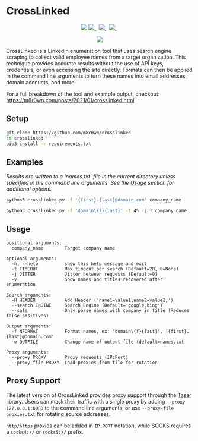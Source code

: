 # CrossLinked
<p align="center">
    <img src="https://img.shields.io/badge/License-GPL%20v3.0-green?style=plastic"/>
    <a href="https://www.twitter.com/m8r0wn">
        <img src="https://img.shields.io/badge/Twitter-@m8r0wn-blue?style=plastic&logo=twitter"/>
    </a>&nbsp;
    <a href="https://github.com/sponsors/m8r0wn">
        <img src="https://img.shields.io/badge/Sponsor-GitHub-green?style=plastic&logo=github"/>
    </a>&nbsp;
    <a href="https://www.paypal.com/donate?hosted_button_id=68W8UCUF4SMTCn">
        <img src="https://img.shields.io/badge/Donate-PayPal-blue?style=plastic&logo=paypal"/>
    </a>&nbsp;
 </p>

<p align="center">
    <img src="https://m8r0wn.com/posts/2021/01/crosslinked.png" style="max-width:400px;">
</p>

CrossLinked is a LinkedIn enumeration tool that uses search engine scraping to collect valid employee names from a target 
organization. This technique provides accurate results without the use of API keys, credentials, or even accessing 
the site directly. Formats can then be applied in the command line arguments to turn these names into email addresses, 
domain accounts, and more.

For a full breakdown of the tool and example output, checkout:<br>
<a href="https://m8r0wn.com/posts/2021/01/crosslinked.html">https://m8r0wn.com/posts/2021/01/crosslinked.html </a>

## Setup
```bash
git clone https://github.com/m8r0wn/crosslinked
cd crosslinked
pip3 install -r requirements.txt
```

## Examples
*Results are written to a 'names.txt' file in the current directory unless specified in the command line arguments.
See the <a href="#Usage">Usage</a> section for additional options.*
```bash
python3 crosslinked.py -f '{first}.{last}@domain.com' company_name
```

```bash
python3 crosslinked.py -f 'domain\{f}{last}' -t 45 -j 1 company_name
```

## Usage
```
positional arguments:
  company_name        Target company name

optional arguments:
  -h, --help          show this help message and exit
  -t TIMEOUT          Max timeout per search (Default=20, 0=None)
  -j JITTER           Jitter between requests (Default=0)
  -v                  Show names and titles recovered after enumeration

Search arguments:
  -H HEADER           Add Header ('name1=value1;name2=value2;')
  --search ENGINE     Search Engine (Default='google,bing')
  --safe              Only parse names with company in title (Reduces false positives)

Output arguments:
  -f NFORMAT          Format names, ex: 'domain\{f}{last}', '{first}.{last}@domain.com'
  -o OUTFILE          Change name of output file (default=names.txt

Proxy arguments:
  --proxy PROXY       Proxy requests (IP:Port)
  --proxy-file PROXY  Load proxies from file for rotation
```

## Proxy Support
The latest version of CrossLinked provides proxy support through the <a href='https://github.com/m8r0wn/taser'>Taser</a>
library. Users can mask their traffic with a single proxy by adding ```--proxy 127.0.0.1:8080``` to the command line 
arguments, or use ```--proxy-file proxies.txt``` for rotating source addresses.

```http/https``` proxies can be added in ```IP:PORT``` notation, while SOCKS requires a ```socks4://``` or 
```socks5://``` prefix.


